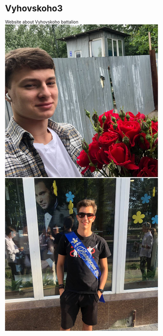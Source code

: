 # Vyhovskoho3
Website about Vyhovskoho battalion
![Альтернативний текст](msg724862758-188340.png)
![Альтернативний текст](917e203c-fc85-4fc6-a185-9dfca0c52551.png)

